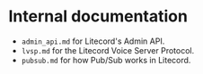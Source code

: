 # Internal documentation

 - `admin_api.md` for Litecord's Admin API.
 - `lvsp.md` for the Litecord Voice Server Protocol.
 - `pubsub.md` for how Pub/Sub works in Litecord.
